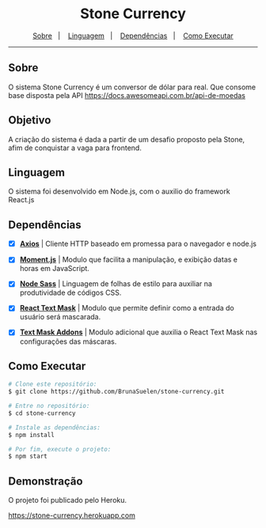 <h1 align=center>Stone Currency</h1>

<p align="center">
  <a href="#sobre">Sobre</a>&nbsp;&nbsp;&nbsp;|&nbsp;&nbsp;&nbsp;
  <a href="#linguagem">Linguagem</a>&nbsp;&nbsp;&nbsp;|&nbsp;&nbsp;&nbsp;
  <a href="#dependências">Dependências</a>&nbsp;&nbsp;&nbsp;|&nbsp;&nbsp;&nbsp;
  <a href="#como-executar">Como Executar</a>
</p>

--- 

## Sobre
O sistema Stone Currency é um conversor de dólar para real.
Que consome base disposta pela API https://docs.awesomeapi.com.br/api-de-moedas

## Objetivo
A criação do sistema é dada a partir de um desafio proposto pela Stone, afim de conquistar a vaga para frontend.

## Linguagem
O sistema foi desenvolvido em Node.js, com o auxilio do framework React.js

## Dependências
- [x] **[Axios](https://www.npmjs.com/package/axios)** |
Cliente HTTP baseado em promessa para o navegador e node.js

- [x] **[Moment.js](https://momentjs.com/)** |
Modulo que facilita a manipulação, e exibição datas e horas em JavaScript.

- [x] **[Node Sass](https://sass-lang.com/)** |
Linguagem de folhas de estilo para auxiliar na produtividade de códigos CSS.

- [x] **[React Text Mask](https://www.npmjs.com/package/react-text-mask)** |
Modulo que permite definir como a entrada do usuário será mascarada.

- [x] **[Text Mask Addons](https://www.npmjs.com/package/text-mask-addons)** |
Modulo adicional que auxilia o React Text Mask nas configurações das máscaras.


## Como Executar

```bash
# Clone este repositório:
$ git clone https://github.com/BrunaSuelen/stone-currency.git

# Entre no repositório:
$ cd stone-currency

# Instale as dependências:
$ npm install

# Por fim, execute o projeto:
$ npm start
```

## Demonstração
O projeto foi publicado pelo Heroku.

https://stone-currency.herokuapp.com
